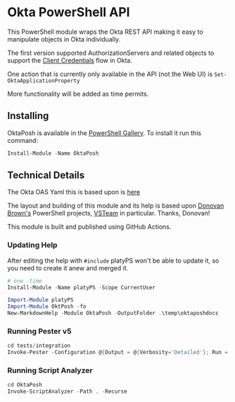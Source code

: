 # Okta PowerShell API

This PowerShell module wraps the Okta REST API making it easy to manipulate objects in Okta individually.

The first version supported AuthorizationServers and related objects to support the [Client Credentials](https://developer.okta.com/docs/guides/implement-client-creds/use-flow/) flow in Okta.

One action that is currently only available in the API (not the Web UI) is `Set-OktaApplicationProperty`

More functionality will be added as time permits.

## Installing

OktaPosh is available in the [PowerShell Gallery](https://www.powershellgallery.com/packages/OktaPosh).  To install it run this command:

```PowerShell
Install-Module -Name OktaPosh
```

## Technical Details

The Okta OAS Yaml this is based upon is [here](https://github.com/okta/okta-sdk-java/blob/master/src/swagger/api.yaml)

The layout and building of this module and its help is based upon [Donovan Brown's](https://github.com/DarqueWarrior) PowerShell projects, [VSTeam](https://github.com/MethodsAndPractices/vsteam) in particular. Thanks, Donovan!

This module is built and published using GitHub Actions.

### Updating Help

After editing the help with `#include` platyPS won't be able to update it, so you need to create it anew and merged it.

```powershell
# one -time
Install-Module -Name platyPS -Scope CurrentUser

Import-Module platyPS
Import-Module OktPosh -fo
New-MarkdownHelp -Module OktaPosh -OutputFolder .\temp\oktaposhdocs
```

### Running Pester v5

```powershell
cd tests/integration
Invoke-Pester -Configuration @{Output = @{Verbosity='Detailed'}; Run = @{PassThru=$true}; CodeCoverage=@{Enabled=$true}}
```

### Running Script Analyzer

```powershell
cd OktaPosh
Invoke-ScriptAnalyzer -Path . -Recurse
```
